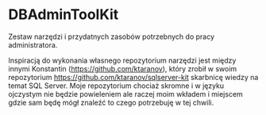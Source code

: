 # DBAdminToolKit
Zestaw narzędzi i przydatnych zasobów potrzebnych do pracy administratora.

Inspiracją do wykonania własnego repozytorium narzędzi jest między innymi Konstantin (https://github.com/ktaranov), który zrobił w swoim repozytorium https://github.com/ktaranov/sqlserver-kit skarbnicę wiedzy na temat SQL Server. Moje repozytorium chociaż skromne i w języku ojczystym nie będzie powieleniem ale raczej moim wkładem i miejscem gdzie sam będę mógł znaleźć to czego potrzebuję w tej chwili.
